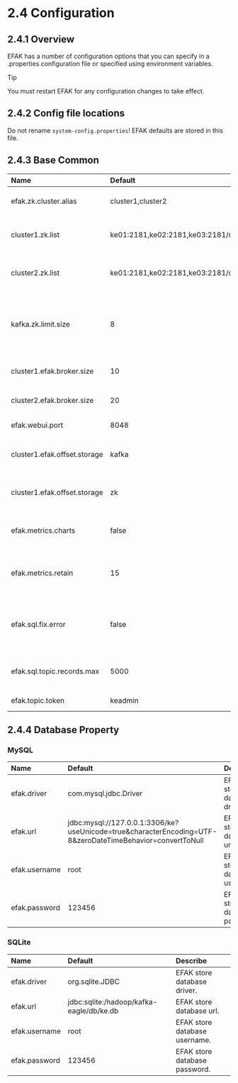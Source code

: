 # 2.4 Configuration
## 2.4.1 Overview
EFAK has a number of configuration options that you can specify in a .properties configuration file or specified using environment variables.

> [!tip]
> You must restart EFAK for any configuration changes to take effect.

## 2.4.2 Config file locations
Do not rename `system-config.properties`! EFAK defaults are stored in this file.

## 2.4.3 Base Common
| Name | Default | Describe |
| :----- | :----- | :----- |
|efak.zk.cluster.alias | cluster1,cluster2 | Kafka multi cluster alias attribute.|
|cluster1.zk.list | ke01:2181,ke02:2181,ke03:2181/cluster1 | Kafka cluster1 zookeeper address.|
|cluster2.zk.list | ke01:2181,ke02:2181,ke03:2181/cluster2 | Kafka cluster2 zookeeper address.|
|kafka.zk.limit.size | 8 | EFAK maximum number of connections for the Zookeeper client.|
|cluster1.efak.broker.size | 10 | Kafka broker size online list.|
|cluster2.efak.broker.size | 20 | Kafka broker size online list.|
|efak.webui.port | 8048 | EFAK webui port.|
|cluster1.efak.offset.storage	| kafka | Kafka offsets stored in kafka.|
|cluster1.efak.offset.storage	| zk | Kafka offsets stored in zookeeper.|
|efak.metrics.charts | false | EFAK default disable metrics.|
|efak.metrics.retain | 15 | EFAK default retain metrics data.|
|efak.sql.fix.error | false |EFAK default disable fixed kafka sql query error.|
|efak.sql.topic.records.max | 5000 | EFAK SQL query topic max records.|
|efak.topic.token	| keadmin | EFAK delete topic token.|

## 2.4.4 Database Property
### MySQL
| Name | Default | Describe |
| :----- | :----- | :----- |
|efak.driver | com.mysql.jdbc.Driver | EFAK store database driver.|
|efak.url | jdbc:mysql://127.0.0.1:3306/ke?useUnicode=true&characterEncoding=UTF-8&zeroDateTimeBehavior=convertToNull | EFAK store database url.|
|efak.username | root | EFAK store database username.|
|efak.password | 123456 | EFAK store database password.|

### SQLite
| Name | Default | Describe |
| :----- | :----- | :----- |
|efak.driver | org.sqlite.JDBC	 | EFAK store database driver.|
|efak.url | jdbc:sqlite:/hadoop/kafka-eagle/db/ke.db | EFAK store database url.|
|efak.username | root | EFAK store database username.|
|efak.password | 123456 | EFAK store database password.|
